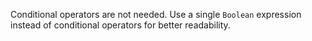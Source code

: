 Conditional operators are not needed. Use a single `Boolean` expression instead of conditional operators for better readability.